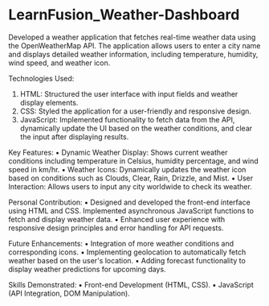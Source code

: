 # LearnFusion_Weather-Dashboard
Developed a weather application that fetches real-time weather data using the OpenWeatherMap API. The application allows users to enter a city name and displays detailed weather information, including temperature, humidity, wind speed, and weather icon.

Technologies Used:
1. HTML: Structured the user interface with input fields and weather display elements.
2. CSS: Styled the application for a user-friendly and responsive design.
3. JavaScript​: Implemented functionality to fetch data from the API, dynamically update the UI based on the weather conditions, and clear the input after displaying results.

Key Features:
▪ Dynamic Weather Display: Shows current weather conditions including temperature in Celsius, humidity percentage, and wind speed in km/hr.
▪ Weather Icons: Dynamically updates the weather icon based on conditions such as Clouds, Clear, Rain, Drizzle, and Mist.
▪ User Interaction: Allows users to input any city worldwide to check its weather.

Personal Contribution:
▪ Designed and developed the front-end interface using HTML and CSS.
Implemented asynchronous JavaScript functions to fetch and display weather data.
▪ Enhanced user experience with responsive design principles and error handling for API requests.

Future Enhancements:
▪ Integration of more weather conditions and corresponding icons.
▪ Implementing geolocation to automatically fetch weather based on the user's location.
▪ Adding forecast functionality to display weather predictions for upcoming days.

Skills Demonstrated:
▪ Front-end Development (HTML, CSS).
▪ JavaScript (API Integration, DOM Manipulation).

